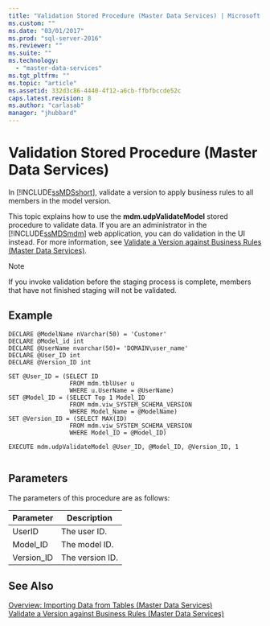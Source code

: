 ```yaml
---
title: "Validation Stored Procedure (Master Data Services) | Microsoft Docs"
ms.custom: ""
ms.date: "03/01/2017"
ms.prod: "sql-server-2016"
ms.reviewer: ""
ms.suite: ""
ms.technology: 
  - "master-data-services"
ms.tgt_pltfrm: ""
ms.topic: "article"
ms.assetid: 332d3c86-4440-4f12-a6cb-ffbfbccde52c
caps.latest.revision: 8
ms.author: "carlasab"
manager: "jhubbard"
---
```

# Validation Stored Procedure (Master Data Services)
  In [!INCLUDE[ssMDSshort](../analysis-services/includes/ssmdsshort-md.md)], validate a version to apply business rules to all members in the model version.  
  
 This topic explains how to use the **mdm.udpValidateModel** stored procedure to validate data. If you are an administrator in the [!INCLUDE[ssMDSmdm](../database-engine/install/windows/includes/ssmdsmdm-md.md)] web application, you can do validation in the UI instead. For more information, see [Validate a Version against Business Rules &#40;Master Data Services&#41;](../master-data-services/validate-a-version-against-business-rules-master-data-services.md).  
  
> [!NOTE]  
>  If you invoke validation before the staging process is complete, members that have not finished staging will not be validated.  
  
## Example  
  
```  
DECLARE @ModelName nVarchar(50) = 'Customer'   
DECLARE @Model_id int   
DECLARE @UserName nvarchar(50)= 'DOMAIN\user_name'   
DECLARE @User_ID int   
DECLARE @Version_ID int   
  
SET @User_ID = (SELECT ID    
                 FROM mdm.tblUser u   
                 WHERE u.UserName = @UserName)   
SET @Model_ID = (SELECT Top 1 Model_ID   
                 FROM mdm.viw_SYSTEM_SCHEMA_VERSION   
                 WHERE Model_Name = @ModelName)   
SET @Version_ID = (SELECT MAX(ID)   
                 FROM mdm.viw_SYSTEM_SCHEMA_VERSION   
                 WHERE Model_ID = @Model_ID)  
  
EXECUTE mdm.udpValidateModel @User_ID, @Model_ID, @Version_ID, 1  
  
```  
  
## Parameters  
 The parameters of this procedure are as follows:  
  
|Parameter|Description|  
|---------------|-----------------|  
|UserID|The user ID.|  
|Model_ID|The model ID.|  
|Version_ID|The version ID.|  
  
## See Also  
 [Overview: Importing Data from Tables &#40;Master Data Services&#41;](../master-data-services/overview-importing-data-from-tables-master-data-services.md)   
 [Validate a Version against Business Rules &#40;Master Data Services&#41;](../master-data-services/validate-a-version-against-business-rules-master-data-services.md)  
  
  